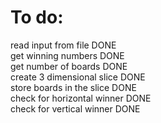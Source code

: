 # To do:
read input from file            DONE  
get winning numbers             DONE  
get number of boards            DONE  
create 3 dimensional slice      DONE  
store boards in the slice       DONE  
check for horizontal winner     DONE  
check for vertical winner       DONE
